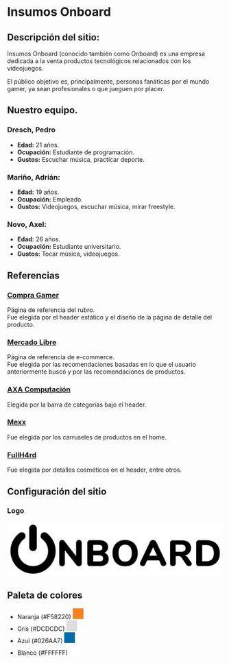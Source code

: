 # Insumos Onboard
## Descripción del sitio:
Insumos Onboard (conocido también como Onboard) es una empresa dedicada a la venta productos tecnológicos relacionados con los videojuegos.  
  
El público objetivo es, principalmente, personas fanáticas por el mundo gamer, ya sean profesionales o que jueguen por placer.  
  
## Nuestro equipo.
### Dresch, Pedro
- **Edad:** 21 años.
- **Ocupación:** Estudiante de programación.
- **Gustos:** Escuchar música, practicar deporte.
### Mariño, Adrián:
- **Edad:** 19 años.
- **Ocupación:** Empleado.
- **Gustos:** Videojuegos, escuchar música, mirar freestyle.
### Novo, Axel:
- **Edad:** 26 años.
- **Ocupación:** Estudiante universitario.
- **Gustos:** Tocar música, videojuegos.  

## Referencias
### [Compra Gamer](https://compragamer.com/)
Página de referencia del rubro.  
Fue elegida por el header estático y el diseño de la página de detalle del producto.
### [Mercado Libre](https://mercadolibre.com.ar)
Página de referencia de e-commerce.  
Fue elegida por las recomendaciones basadas en lo que el usuario anteriormente buscó y por las recomendaciones de productos.
### [AXA Computación](https://axa.com.ar/webaxa/)
Elegida por la barra de categorías bajo el header. 
### [Mexx](https://www.mexx.com.ar/)
Fue elegida por los carruseles de productos en el home.
### [FullH4rd](https://www.fullh4rd.com.ar/)
Fue elegida por detalles cosméticos en el header, entre otros.
  
## Configuración del sitio
### Logo
![Logo](./img/Logo.png)
## Paleta de colores
- Naranja (#F58220) ![Naranja](./paletaDeColores/naranja.png)
- Gris (#DCDCDC) ![Gris](./paletaDeColores/gris.png)
- Azul (#026AA7) ![Azul](./paletaDeColores/azul.png)
- Blanco (#FFFFFF) ![Blanco](./paletaDeColores/blanco.png)  
